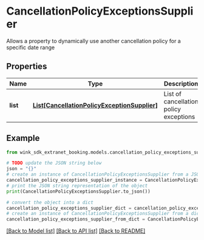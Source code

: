 # CancellationPolicyExceptionsSupplier

Allows a property to dynamically use another cancellation policy for a specific date range

## Properties

Name | Type | Description | Notes
------------ | ------------- | ------------- | -------------
**list** | [**List[CancellationPolicyExceptionSupplier]**](CancellationPolicyExceptionSupplier.md) | List of cancellation policy exceptions | 

## Example

```python
from wink_sdk_extranet_booking.models.cancellation_policy_exceptions_supplier import CancellationPolicyExceptionsSupplier

# TODO update the JSON string below
json = "{}"
# create an instance of CancellationPolicyExceptionsSupplier from a JSON string
cancellation_policy_exceptions_supplier_instance = CancellationPolicyExceptionsSupplier.from_json(json)
# print the JSON string representation of the object
print(CancellationPolicyExceptionsSupplier.to_json())

# convert the object into a dict
cancellation_policy_exceptions_supplier_dict = cancellation_policy_exceptions_supplier_instance.to_dict()
# create an instance of CancellationPolicyExceptionsSupplier from a dict
cancellation_policy_exceptions_supplier_from_dict = CancellationPolicyExceptionsSupplier.from_dict(cancellation_policy_exceptions_supplier_dict)
```
[[Back to Model list]](../README.md#documentation-for-models) [[Back to API list]](../README.md#documentation-for-api-endpoints) [[Back to README]](../README.md)


